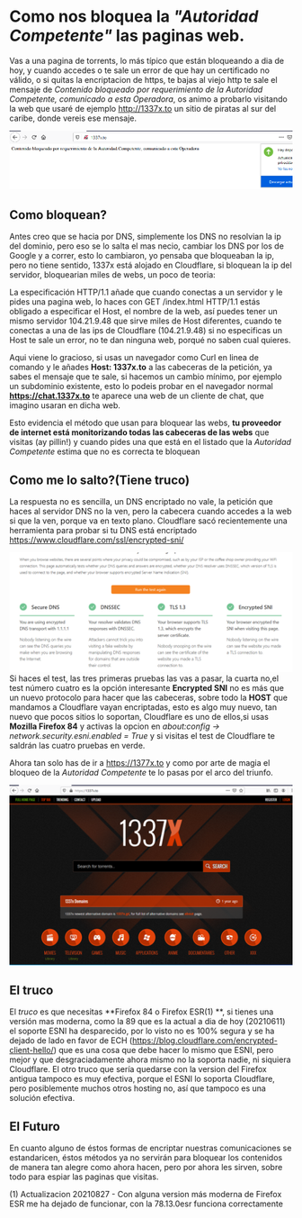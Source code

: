 # Como nos bloquea la *"Autoridad Competente"* las paginas web.


Vas a una pagina de torrents, lo más típico que están bloqueando a dia de hoy, y cuando accedes o te sale un error de que hay un certificado no válido,
o si quitas la encriptacion de https, te bajas al viejo http te sale el mensaje de *Contenido bloqueado por requerimiento de la Autoridad Competente,
comunicado a esta Operadora*, os animo a probarlo visitando la web que usaré de ejemplo http://1337x.to un sitio de piratas al sur del caribe, donde vereis 
ese mensaje.

![Cloudflare](imgs/bloqueado.PNG)
## Como bloquean?

Antes creo que se hacia por DNS, simplemente los DNS no resolvian la ip del dominio, pero eso se lo salta el mas necio, cambiar los DNS por los de 
Google y a correr, esto lo cambiaron, yo pensaba que bloqueaban la ip, pero no tiene sentido, 1337x está alojado en Cloudflare, si bloquean la ip del 
servidor, bloquearian miles de webs, un poco de teoria:

La especificación HTTP/1.1 añade que cuando conectas a un servidor y le pides una pagina web, lo haces con GET /index.html HTTP/1.1 estás obligado a 
especificar el Host, el nombre de la web, así puedes tener un mismo servidor 104.21.9.48 que sirve miles de Host diferentes, cuando te conectas a una
de las ips de Cloudflare (104.21.9.48) si no especificas un Host te sale un error, no te dan ninguna web, porqué no saben cual quieres.

Aqui viene lo gracioso, si usas un navegador como Curl en linea de comando y le añades **Host: 1337x.to** a las cabeceras de la petición, 
ya sabes el mensaje que te sale, si hacemos un cambio mínimo, por ejemplo un subdominio existente, esto lo podeis probar en el navegador normal 
**https://chat.1337x.to** te aparece una web de un cliente de chat, que imagino usaran en dicha web.

Esto evidencia el método que usan para bloquear las webs, **tu proveedor de internet está monitorizando todas las cabeceras de las webs** que visitas
(ay pillin!) y cuando pides una que está en el listado que la *Autoridad Competente* estima que no es correcta te bloquean

## Como me lo salto?(Tiene truco)

La respuesta no es sencilla, un DNS encriptado no vale, la petición que haces al servidor DNS no la ven, pero la cabecera cuando accedes a la web si 
que la ven, porque va en texto plano. Cloudflare sacó recientemente una herramienta para probar si tu DNS está encriptado 
https://www.cloudflare.com/ssl/encrypted-sni/

![Cloudflare](imgs/Capture.PNG)
Si haces el test, las tres primeras pruebas las vas a pasar, la cuarta no,el test número cuatro es la opción  interesante **Encrypted SNI** 
no es más que un nuevo protocolo para hacer que las cabeceras, sobre todo la **HOST** que mandamos a Cloudflare vayan encriptadas, esto es 
algo muy nuevo, tan nuevo que pocos sitios lo soportan, Cloudflare es uno de ellos,si usas **Mozilla Firefox 84** y activas
la opcion en *about:config -> network.security.esni.enabled = True* y si visitas el test de Cloudflare te saldrán las cuatro pruebas en verde.

Ahora tan solo has de ir a https://1377x.to y como por arte de magia el bloqueo de la *Autoridad Competente* te lo pasas por el arco del triunfo.

![Cloudflare](imgs/Capture2.PNG)
## El truco

El *truco* es que necesitas **Firefox 84 o Firefox ESR(1) **, si tienes una versión mas moderna, como la 89 que es la actual a dia de hoy (20210611) el soporte ESNI ha desparecido, por lo visto 
no es 100% segura y se ha dejado de lado en favor de ECH (https://blog.cloudflare.com/encrypted-client-hello/) que es una cosa que debe hacer lo mismo que ESNI, pero mejor y que desgraciadamente ahora mismo no la soporta nadie, ni siquiera Cloudflare.
El otro truco que sería quedarse con la version del Firefox antigua tampoco es muy efectiva, porque el ESNI lo soporta Cloudflare, pero posiblemente 
muchos otros hosting no, así que tampoco es una solución efectiva.

## El Futuro

En cuanto alguno de éstos formas de encriptar nuestras comunicaciones se estandaricen, éstos métodos ya no servirán para bloquear los
contenidos de manera tan alegre como ahora hacen, pero por ahora les sirven, sobre todo para espiar las paginas que visitas.

(1) Actualizacion 20210827 - Con alguna version más moderna de Firefox ESR me ha dejado de funcionar, con la 78.13.0esr funciona correctamente
